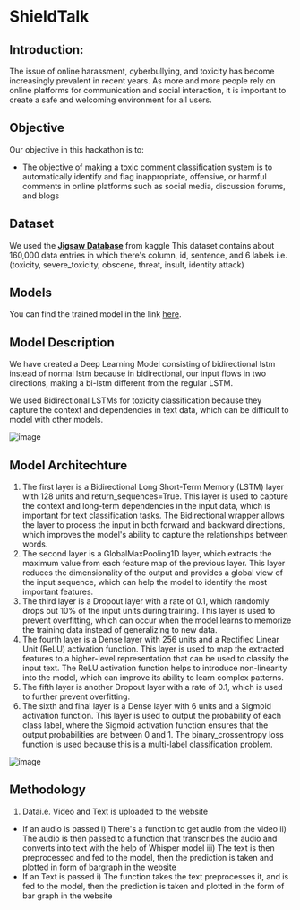 # ShieldTalk

## Introduction:
The issue of online harassment, cyberbullying, and toxicity has become increasingly prevalent in recent years. As more and more people rely on online platforms for communication and social interaction, it is important to create a safe and welcoming environment for all users.

## Objective
Our objective in this hackathon is to:
- The objective of making a toxic comment classification system is to automatically identify and flag inappropriate, offensive, or harmful comments in online platforms such as social media, discussion forums, and blogs

## Dataset
We used the **[Jigsaw Database](https://www.kaggle.com/c/jigsaw-toxic-comment-classification-challenge)** from kaggle
This dataset contains about 160,000 data entries in which there's column, id, sentence, and 6 labels i.e.(toxicity, severe_toxicity, obscene, threat, insult, identity attack)

## Models
You can find the trained model in the link [here](https://drive.google.com/drive/folders/1Nd2zWO9KqaTG5cOWdh7i04O6Jva1P3lI).
## Model Description
We have created a Deep Learning Model consisting of bidirectional lstm instead of normal lstm because in bidirectional, our input flows in two directions, making a bi-lstm different from the regular LSTM.

We used Bidirectional LSTMs for toxicity classification because they capture the context and dependencies in text data, which can be difficult to model with other models.

![image](https://www.google.com/imgres?imgurl=https%3A%2F%2Fproduction-media.paperswithcode.com%2Fmethods%2FScreen_Shot_2020-05-25_at_8.54.27_PM.png&tbnid=V_LJBiUrHBimxM&vet=12ahUKEwjsrNHFxeH-AhV623MBHbkcBt4QMygAegUIARDfAQ..i&imgrefurl=https%3A%2F%2Fpaperswithcode.com%2Fmethod%2Fbilstm&docid=gcIhIsURaJgMaM&w=1378&h=858&q=bilstm&ved=2ahUKEwjsrNHFxeH-AhV623MBHbkcBt4QMygAegUIARDfAQ)

## Model Architechture
1.  The first layer is a Bidirectional Long Short-Term Memory (LSTM) layer with 128 units and return_sequences=True. This layer is used to capture the context and long-term dependencies in the input data, which is important for text classification tasks. The Bidirectional wrapper allows the layer to process the input in both forward and backward directions, which improves the model's ability to capture the relationships between words.
2.  The second layer is a GlobalMaxPooling1D layer, which extracts the maximum value from each feature map of the previous layer. This layer reduces the dimensionality of the output and provides a global view of the input sequence, which can help the model to identify the most important features.
3.  The third layer is a Dropout layer with a rate of 0.1, which randomly drops out 10% of the input units during training. This layer is used to prevent overfitting, which can occur when the model learns to memorize the training data instead of generalizing to new data.
4.  The fourth layer is a Dense layer with 256 units and a Rectified Linear Unit (ReLU) activation function. This layer is used to map the extracted features to a higher-level representation that can be used to classify the input text. The ReLU activation function helps to introduce non-linearity into the model, which can improve its ability to learn complex patterns.
5.  The fifth layer is another Dropout layer with a rate of 0.1, which is used to further prevent overfitting.
6.  The sixth and final layer is a Dense layer with 6 units and a Sigmoid activation function. This layer is used to output the probability of each class label, where the Sigmoid activation function ensures that the output probabilities are between 0 and 1. The binary_crossentropy loss function is used because this is a multi-label classification problem.

![image](https://media.discordapp.net/attachments/698887265018970122/1104505833036980244/P4eVLGXtCA5DhNyAAMgQIgAwBAiBDgADIfAEeWq8cJlE1uAAAAABJRU5ErkJggg.png?width=367&height=617)


## Methodology
1. Datai.e. Video and Text is uploaded to the website
-  If an audio is passed
i)  There's a function to get audio from the video
ii) The audio is then passed to a function that transcribes the audio and converts into text with the help of Whisper model
iii) The text is then preprocessed and fed to the model, then the prediction is taken and plotted in form of bargraph in the website
- If an Text is passed
i) The function takes the text preprocesses it, and is fed to the model, then the prediction is taken and plotted in the form of bar graph in the website

